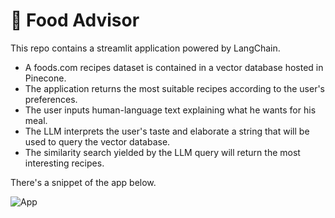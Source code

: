 # 🥘 Food Advisor

  This repo contains a streamlit application powered by LangChain.
  
  * A foods.com recipes dataset is contained in a vector database hosted in Pinecone.
  * The application returns the most suitable recipes according to the user's preferences.
  * The user inputs human-language text explaining what he wants for his meal.
  * The LLM interprets the user's taste and elaborate a string that will be used to query the vector database.
  * The similarity search yielded by the LLM query will return the most interesting recipes.

There's a snippet of the app below.
    
![App](https://github.com/matheusfmello/foodAdvisor/assets/71409156/68379dfc-a60a-4ea6-96d0-d7dd824c1f68)
